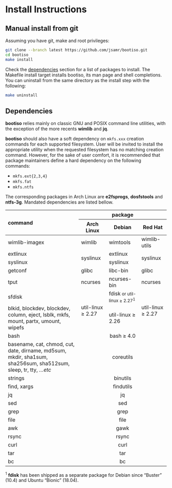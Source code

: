 # Install Instructions

## Manual install from git

Assuming you have git, make and root privileges:

```bash
git clone --branch latest https://github.com/jsamr/bootiso.git
cd bootiso
make install
```

Check the [dependencies](#deps) section for a list of packages to install.
The Makefile install target installs bootiso, its man page and shell completions.
You can uninstall from the same directory as the install step with the following:

```bash
make uninstall
```

<a name="deps"></a>

## Dependencies

**bootiso** relies mainly on classic GNU and POSIX command line utilities, with the exception of the more recents **wimlib** and **jq**.

**bootiso** should also have a soft dependency on `mkfs.xxx` creation commands for
each supported filesystem. User will be invited to install the appropriate utility when the requested filesystem has no matching creation command.
However, for the sake of user comfort, it is recommended that package maintainers define a hard dependency on the following commands:

- `mkfs.ext{2,3,4}`
- `mkfs.fat`
- `mkfs.ntfs`

The corresponding packages in Arch Linux are **e2fsprogs**, **dosfstools** and **ntfs-3g**. Mandated dependencies are listed bellow.

<table>
  <thead>
    <tr>
      <th rowspan="2" style="text-align: left;">command</th>
      <th colspan="3">package</th>
    </tr>
    <tr>
      <th>Arch Linux</th>
      <th>Debian</th>
      <th>Red Hat</th>
    </tr>
  </thead>
  <tbody>
    <tr>
      <td style="text-align: left;">wimlib-imagex</td>
      <td>wimlib</td>
      <td>wimtools</td>
      <td>wimlib-utils</td>
    </tr>
    <tr>
      <td style="text-align: left;">extlinux</td>
      <td rowspan="2">syslinux</td>
      <td>extlinux</td>
      <td rowspan="2">syslinux</td>
    </tr>
    <tr>
      <td style="text-align: left;">syslinux</td>
      <td>syslinux</td>
    </tr>
    <tr>
      <td style="text-align: left;">getconf</td>
      <td>glibc</td>
      <td>libc-bin</td>
      <td>glibc</td>
    </tr>
    <tr>
      <td style="text-align: left;">tput</td>
      <td>ncurses</td>
      <td>ncurses-bin</td>
      <td>ncurses</td>
    </tr>
    <tr>
      <td style="text-align: left;">
        sfdisk
      </td>
      <td rowspan="2">util-linux &ge; 2.27</td>
      <td>fdisk <small>or util-linux &ge; 2.27<sup>1</sup></small></td>
      <td rowspan="2">util-linux &ge; 2.27</td>
    </tr>
    <tr>
      <td style="text-align: left;">
        blkid, blockdev, blockdev, column, eject, lsblk, mkfs, mount, partx, umount, wipefs
      </td>
      <td>util-linux &ge; 2.26</td>
    </tr>
    <tr>
      <td style="text-align: left;">bash</td>
      <td colspan="3" align="center">bash &ge; 4.0</td>
    </tr>
    <tr>
      <td style="text-align: left;">
        basename, cat, chmod, cut, date, dirname, md5sum, mkdir, sha1sum, sha256sum, sha512sum, sleep, tr, tty, <em>…etc</em>
      </td>
      <td colspan="3" align="center">coreutils</td>
    </tr>
    <tr>
    <tr>
      <td style="text-align: left;">strings</td>
      <td colspan="3" align="center">binutils</td>
    </tr> 
    <tr>
      <td style="text-align: left;">find, xargs</td>
      <td colspan="3" align="center">findutils</td>
    </tr>
    <tr>
      <td style="text-align: left;">jq</td>
      <td colspan="3" align="center">jq</td>
    </tr>
    <tr>
      <td style="text-align: left;">sed</td>
      <td colspan="3" align="center">sed</td>
    </tr>
    <tr>
      <td style="text-align: left;">grep</td>
      <td colspan="3" align="center">grep</td>
    </tr>
    <tr>
      <td style="text-align: left;">file</td>
      <td colspan="3" align="center">file</td>
    </tr>
    <tr>
      <td style="text-align: left;">awk</td>
      <td colspan="3" align="center">gawk</td>
    </tr>
    <tr>
      <td style="text-align: left;">rsync</td>
      <td colspan="3" align="center">rsync</td>
    </tr>
    <tr>
      <td style="text-align: left;">curl</td>
      <td colspan="3" align="center">curl</td>
    </tr>
    <tr>
      <td style="text-align: left;">tar</td>
      <td colspan="3" align="center">tar</td>
    </tr>
    <tr>
      <td style="text-align: left;">bc</td>
      <td colspan="3" align="center">bc</td>
    </tr>
  </tbody>
</table>

<sup>1</sup> **fdisk** has been shipped as a separate package for Debian since “Buster” (10.4) and Ubuntu “Bionic” (18.04).
